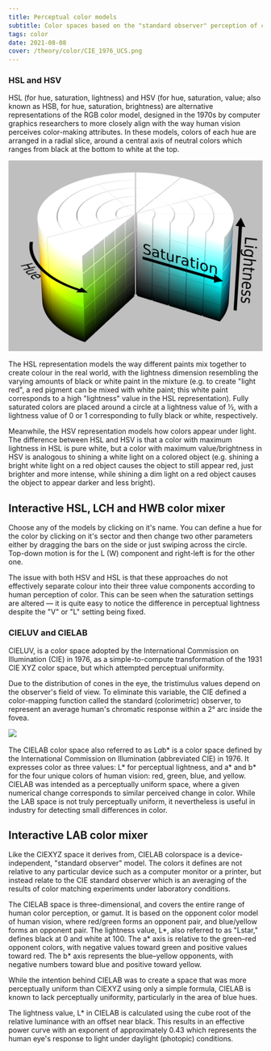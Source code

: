```yaml
---
title: Perceptual color models
subtitle: Color spaces based on the "standard observer" perception of colors
tags: color
date: 2021-08-08
cover: /theory/color/CIE_1976_UCS.png
---
```


### HSL and HSV

HSL (for hue, saturation, lightness) and HSV (for hue, saturation, value; also known as HSB, for hue, saturation, brightness) are alternative representations of the RGB color model, designed in the 1970s by computer graphics researchers to more closely align with the way human vision perceives color-making attributes. In these models, colors of each hue are arranged in a radial slice, around a central axis of neutral colors which ranges from black at the bottom to white at the top. 

![](./models/hsl.png)

The HSL representation models the way different paints mix together to create colour in the real world, with the lightness dimension resembling the varying amounts of black or white paint in the mixture (e.g. to create "light red", a red pigment can be mixed with white paint; this white paint corresponds to a high "lightness" value in the HSL representation). Fully saturated colors are placed around a circle at a lightness value of ½, with a lightness value of 0 or 1 corresponding to fully black or white, respectively.

Meanwhile, the HSV representation models how colors appear under light. The difference between HSL and HSV is that a color with maximum lightness in HSL is pure white, but a color with maximum value/brightness in HSV is analogous to shining a white light on a colored object (e.g. shining a bright white light on a red object causes the object to still appear red, just brighter and more intense, while shining a dim light on a red object causes the object to appear darker and less bright).

## Interactive HSL, LCH and HWB color mixer
Choose any of the models by clicking on it's name. You can define a hue for the color by clicking on it's sector and then change two other parameters either by dragging the bars on the side or just swiping across the circle. Top-down motion is for the L (W) component and right-left is for the other one. 

<color-mix-hsl />

The issue with both HSV and HSL is that these approaches do not effectively separate colour into their three value components according to human perception of color. This can be seen when the saturation settings are altered — it is quite easy to notice the difference in perceptual lightness despite the "V" or "L" setting being fixed. 


### CIELUV and CIELAB

CIELUV, is a color space adopted by the International Commission on Illumination (CIE) in 1976, as a simple-to-compute transformation of the 1931 CIE XYZ color space, but which attempted perceptual uniformity.

Due to the distribution of cones in the eye, the tristimulus values depend on the observer's field of view. To eliminate this variable, the CIE defined a color-mapping function called the standard (colorimetric) observer, to represent an average human's chromatic response within a 2° arc inside the fovea. 

![](/media/theory/color/CIE_1976_UCS.png)

The CIELAB color space also referred to as L*a*b* is a color space defined by the International Commission on Illumination (abbreviated CIE) in 1976. It expresses color as three values: L* for perceptual lightness, and a* and b* for the four unique colors of human vision: red, green, blue, and yellow. CIELAB was intended as a perceptually uniform space, where a given numerical change corresponds to similar perceived change in color. While the LAB space is not truly perceptually uniform, it nevertheless is useful in industry for detecting small differences in color.

## Interactive LAB color mixer

<color-mix-lab />


Like the CIEXYZ space it derives from, CIELAB colorspace is a device-independent, "standard observer" model. The colors it defines are not relative to any particular device such as a computer monitor or a printer, but instead relate to the CIE standard observer which is an averaging of the results of color matching experiments under laboratory conditions. 

The CIELAB space is three-dimensional, and covers the entire range of human color perception, or gamut. It is based on the opponent color model of human vision, where red/green forms an opponent pair, and blue/yellow forms an opponent pair. The lightness value, L*, also referred to as "Lstar," defines black at 0 and white at 100. The a* axis is relative to the green–red opponent colors, with negative values toward green and positive values toward red. The b* axis represents the blue–yellow opponents, with negative numbers toward blue and positive toward yellow. 

While the intention behind CIELAB was to create a space that was more perceptually uniform than CIEXYZ using only a simple formula, CIELAB is known to lack perceptually uniformity, particularly in the area of blue hues.

The lightness value, L* in CIELAB is calculated using the cube root of the relative luminance with an offset near black. This results in an effective power curve with an exponent of approximately 0.43 which represents the human eye's response to light under daylight (photopic) conditions. 

<color-table />

